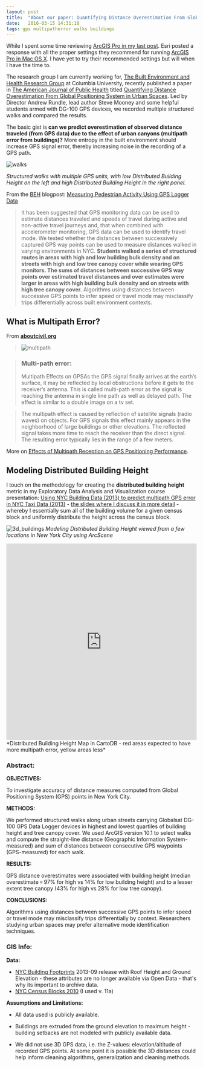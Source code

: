 ```yaml
---
layout: post
title:  "About our paper: Quantifying Distance Overestimation From Global Positioning System in Urban Spaces"
date:   2016-03-15 14:31:10
tags: gps multipatherror walks buildings
---
```


While I spent some time reviewing [ArcGIS Pro in my last post](http://nygeog.github.io/2016/03/02/arcgis-pro-first-thoughts.html). Esri posted a response with all the proper settings they recommend for running [ArcGIS Pro in Mac OS X](https://blogs.esri.com/esri/arcgis/2016/03/08/arcgis-pro-in-mac-os-x/). I have yet to try their recommended settings but will when I have the time to. 

The research group I am currently working for, [The Built Environment and Health Research Group](http://beh.columbia.edu/) at Columbia University, recently published a paper in [The American Journal of Public Health](http://ajph.aphapublications.org/) titled [Quantifying Distance Overestimation From Global Positioning System in Urban Spaces](http://www.ncbi.nlm.nih.gov/pubmed/26890178). Led by Director Andrew Rundle, lead author Steve Mooney and some helpful students armed with DG-100 GPS devices, we recorded multiple structured walks and compared the results. 

The basic gist is **can we predict overestimation of observed distance traveled (from GPS data) due to the effect of urban canyons (multipath error from buildings)?** More entropy in the built environment should increase GPS signal error, thereby increasing noise in the recording of a GPS path. 

![walks](https://raw.githubusercontent.com/nygeog/nygeog.github.com/master/_posts/img/gps_map_v02.png)

*Structured walks with multiple GPS units, with low Distributed Building Height on the left and high Distributed Building Height in the right panel.*

From the [BEH](http://beh.columbia.edu/) blogpost: [Measuring Pedestrian Activity Using GPS Logger Data](http://beh.columbia.edu/2016/02/20/measuring-pedestrian-activity-using-gps-logger-data/)

>It has been suggested that GPS monitoring data can be used to estimate distances traveled and speeds of travel during active and non-active travel journeys and, that when combined with accelerometer monitoring, GPS data can be used to identify travel mode.  We tested whether the distances between successively captured GPS way points can be used to measure distances walked in varying environments in NYC. **Students walked a series of structured routes in areas with high and low building bulk density and on streets with high and low tree canopy cover while wearing GPS monitors.  The sums of distances between successive GPS way points over estimated travel distances and over estimates were larger in areas with high building bulk density and on streets with high tree canopy cover.** Algorithms using distances between successive GPS points to infer speed or travel mode may misclassify trips differentially across built environment contexts.  

## What is Multipath Error?
From **[aboutcivil.org](http://www.aboutcivil.org/sources-of-errors-in-gps.html)**

>![multipath](http://www.aboutcivil.org/imajes/multipath-effects-GPS.jpg)

>### Multi-path error:
>
>Multipath Effects on GPSAs the GPS signal finally arrives at the earth’s surface, it may be reflected by local obstructions before it gets to the receiver’s antenna. This is called multi-path error as the signal is reaching the antenna in single line path as well as delayed path. The effect is similar to a double image on a tv set.

>The multipath effect is caused by reflection of satellite signals (radio waves) on objects. For GPS signals this effect mainly appears in the neighborhood of large buildings or other elevations. The reflected signal takes more time to reach the receiver than the direct signal. The resulting error typically lies in the range of a few meters.

More on [Effects of Multipath Reception on
GPS Positioning Performance](http://ieeexplore.ieee.org/stamp/stamp.jsp?arnumber=5606130).

## Modeling Distributed Building Height
I touch on the methodology for creating the **distributed building height** metric in my Exploratory Data Analysis and Visualization course presentation: [Using NYC Building Data (2013) to predict multipath GPS error in NYC Taxi Data (2013)](http://stat4701-edav-gps.github.io/) - [the slides where I discuss it in more detail](http://stat4701-edav-gps.github.io/presentation/#/20) - whereby I essentially sum all of the building volume for a given census block and uniformly distribute the height across the census block. 


![3d_buildings](http://stat4701-edav-gps.github.io/presentation/img/dist_bldg_hght_ani.gif)
*Modeling Distributed Building Height viewed from a few locations in New York City using ArcScene*


<iframe width="100%" height="520" frameborder="0" src="https://dms2203.cartodb.com/viz/ac88b602-ed20-11e4-aad3-0e018d66dc29/embed_map" allowfullscreen webkitallowfullscreen mozallowfullscreen oallowfullscreen msallowfullscreen></iframe>
*Distributed Building Height Map in CartoDB - red areas expected to have more multipath error, yellow areas less*


### Abstract:

**OBJECTIVES:**

To investigate accuracy of distance measures computed from Global Positioning System (GPS) points in New York City.

**METHODS:**

We performed structured walks along urban streets carrying Globalsat DG-100 GPS Data Logger devices in highest and lowest quartiles of building height and tree canopy cover. We used ArcGIS version 10.1 to select walks and compute the straight-line distance (Geographic Information System-measured) and sum of distances between consecutive GPS waypoints (GPS-measured) for each walk.

**RESULTS:**

GPS distance overestimates were associated with building height (median overestimate = 97% for high vs 14% for low building height) and to a lesser extent tree canopy (43% for high vs 28% for low tree canopy).

**CONCLUSIONS:**

Algorithms using distances between successive GPS points to infer speed or travel mode may misclassify trips differentially by context. Researchers studying urban spaces may prefer alternative mode identification techniques.

### GIS Info:

**Data:**

* [NYC Building Footprints](https://data.cityofnewyork.us/Housing-Development/Building-Footprints/tb92-6tj8) 2013-09 release with Roof Height and Ground Elevation - these attributes are no longer available via Open Data - that's why its important to archive data.
* [NYC Census Blocks 2010](http://www.nyc.gov/html/dcp/download/bytes/nycb2010_15a.zip) (I used v. 11a)

**Assumptions and Limitations:**

* All data used is publicly available.

* Buildings are extruded from the ground elevation to maximum height - building setbacks are not modeled with publicly available data.

* We did not use 3D GPS data, i.e. the Z-values: elevation/altitude of recorded GPS points. At some point it is possible the 3D distances could help inform cleaning algorithms, generalization and cleaning methods. 